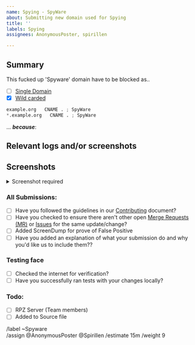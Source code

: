 ```yaml
---
name: Spying - SpyWare
about: Submitting new domain used for Spying
title: ''
labels: Spying
assignees: AnonymousPoster, spirillen

---
```


## Summary

<!-- Keep any domains in back ticks `(`)`

Screenshot is required within the <details> pane. Leave a blank line before 
and after the image link -->

This fucked up 'Spyware' domain have to be blocked as..

- [ ] [Single Domain](source/spyware/domains.list)
- [X] [Wild carded](source/spyware/wildcard.list)

```python
example.org   CNAME . ; SpyWare
*.example.org   CNAME . ; SpyWare
```

... ***because***:

## Relevant logs and/or screenshots

<!-- Paste any relevant logs - please use code blocks (```) to format 
console output, logs, and code as it's very hard to read otherwise. -->

## Screenshots

<details><Summary>Screenshot required</summary>



</details>

### All Submissions:
- [ ] Have you followed the guidelines in our [Contributing](CONTRIBUTING.md) document?
- [ ] Have you checked to ensure there aren't other open
	[Merge Requests (MR)](../merge_requests) or [Issues](../issues) for
	the same update/change?
- [ ] Added ScreenDump for prove of False Positive
- [ ] Have you added an explanation of what your submission do and why
	you'd like us to include them??

### Testing face
- [ ] Checked the internet for verification?
- [ ] Have you successfully ran tests with your changes locally?

### Todo:
- [ ] RPZ Server (Team members)
- [ ] Added to Source file

/label ~Spyware  
/assign @AnonymousPoster @Spirillen
/estimate 15m
/weight 9
